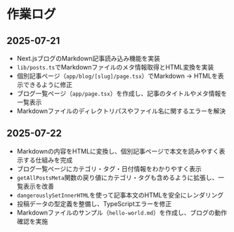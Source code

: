 # 作業ログ

## 2025-07-21

- Next.jsブログのMarkdown記事読み込み機能を実装
- `lib/posts.ts`でMarkdownファイルのメタ情報取得とHTML変換を実装
- 個別記事ページ（`app/blog/[slug]/page.tsx`）でMarkdown → HTMLを表示できるように修正
- ブログ一覧ページ（`app/page.tsx`）を作成し、記事のタイトルやメタ情報を一覧表示
- Markdownファイルのディレクトリパスやファイル名に関するエラーを解決

## 2025-07-22

- Markdownの内容をHTMLに変換し、個別記事ページで本文を読みやすく表示する仕組みを完成
- ブログ一覧ページにカテゴリ・タグ・日付情報をわかりやすく表示
- `getAllPostsMeta`関数の戻り値にカテゴリ・タグも含めるように拡張し、一覧表示を改善
- `dangerouslySetInnerHTML`を使って記事本文のHTMLを安全にレンダリング
- 投稿データの型定義を整備し、TypeScriptエラーを修正
- Markdownファイルのサンプル（`hello-world.md`）を作成し、ブログの動作確認を実施

